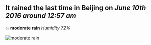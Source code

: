 ## It rained the last time in Beijing on *June 10th 2016 around 12:57 am*
💧💧  **moderate rain** *Humidity 72%*

![moderate rain](http://openweathermap.org/img/w/10n.png)
